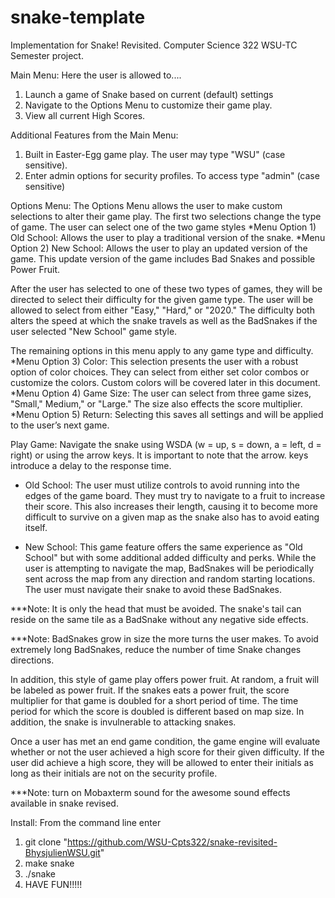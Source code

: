 # snake-template
Implementation for Snake! Revisited.  Computer Science 322 WSU-TC Semester project.

Main Menu:
Here the user is allowed to....
1) Launch a game of Snake based on current (default) settings
2) Navigate to the Options Menu to customize their game play.
3) View all current High Scores.

Additional Features from the Main Menu:

1) Built in Easter-Egg game play. The user may type "WSU" (case sensitive).
2) Enter admin options for security profiles. To access type "admin" (case sensitive)


Options Menu:
The Options Menu allows the user to make custom selections to alter their game play.
The first two selections change the type of game. The user can select one of the two game styles
*Menu Option 1) Old School: Allows the user to play a traditional version of the snake.
*Menu Option 2) New School: Allows the user to play an updated version of the game. This update version of the game includes Bad Snakes and possible Power Fruit.

After the user has selected to one of these two types of games, they will be directed to select their difficulty for the given game type.
The user will be allowed to select from either "Easy," "Hard," or "2020." The difficulty both alters the speed at which the
snake travels as well as the BadSnakes if the user selected "New School" game style.

The remaining options in this menu apply to any game type and difficulty.
*Menu Option 3) Color: This selection presents the user with a robust option of color choices. They can select from either set color combos or customize the colors.
Custom colors will be covered later in this document.
*Menu Option 4) Game Size: The user can select from three game sizes, "Small," Medium," or "Large." The size also effects the score multiplier.
*Menu Option 5) Return: Selecting this saves all settings and will be applied to the user’s next game.



Play Game:
Navigate the snake using WSDA (w = up, s = down, a = left, d = right) or using the arrow keys. It is important to note that the arrow.
keys introduce a delay to the response time.

- Old School: The user must utilize controls to avoid running into the edges of the game board. They must try to navigate to a
fruit to increase their score. This also increases their length, causing it to become more difficult to survive on a given map as
the snake also has to avoid eating itself.

- New School: This game feature offers the same experience as "Old School" but with some additional added difficulty and perks.
While the user is attempting to navigate the map, BadSnakes will be periodically sent across the map from any direction and random starting locations.
The user must navigate their snake to avoid these BadSnakes.

***Note: It is only the head that must be avoided. The snake's tail can reside on the same tile as a BadSnake without any negative side effects.

***Note: BadSnakes grow in size the more turns the user makes. To avoid extremely long BadSnakes, reduce the number of time Snake changes directions.

In addition, this style of game play offers power fruit. At random, a fruit will be labeled as power fruit.
If the snakes eats a power fruit, the score multiplier for that game is doubled for a short period of time.
The time period for which the score is doubled is different based on map size. In addition, the snake is invulnerable to attacking snakes. 

Once a user has met an end game condition, the game engine will evaluate whether or not the user achieved a high score for their given difficulty.
If the user did achieve a high score, they will be allowed to enter their initials as long as their initials are not on the security profile.

***Note: turn on Mobaxterm sound for the awesome sound effects available in snake revised.

Install: 
From the command line enter 
1) git clone "https://github.com/WSU-Cpts322/snake-revisited-BhysjulienWSU.git" 
2) make snake
3) ./snake 
4) HAVE FUN!!!!!  
